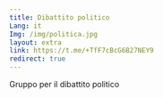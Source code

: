 ```yaml
---
title: Dibattito politico
Lang: it
Img: /img/politica.jpg
layout: extra
link: https://t.me/+TfF7cBcG6B27NEY9
redirect: true
---
```

Gruppo per il dibattito politico
